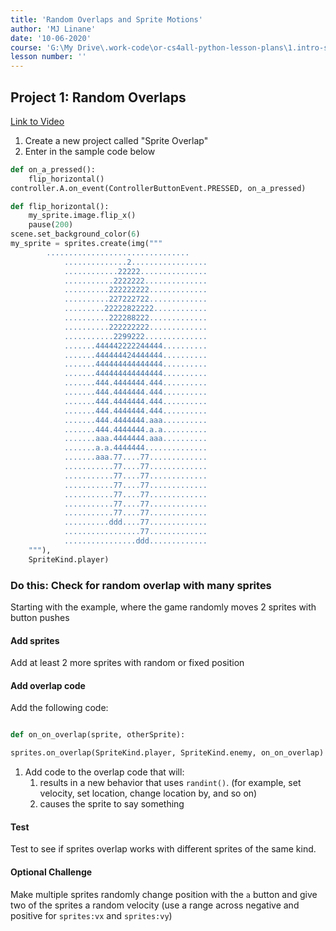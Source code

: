 ```yaml
---
title: 'Random Overlaps and Sprite Motions'
author: 'MJ Linane'
date: '10-06-2020'
course: 'G:\My Drive\.work-code\or-cs4all-python-lesson-plans\1.intro-sprite-game'
lesson number: ''
---
```


## Project 1: Random Overlaps

[Link to Video](https://aka.ms/40544a-randompositionoverlap)

1. Create a new project called "Sprite Overlap"
2. Enter in the sample code below

```python
def on_a_pressed():
    flip_horizontal()
controller.A.on_event(ControllerButtonEvent.PRESSED, on_a_pressed)

def flip_horizontal():
    my_sprite.image.flip_x()
    pause(200)
scene.set_background_color(6)
my_sprite = sprites.create(img("""
        ................................
            ..............2.................
            ............22222...............
            ...........2222222..............
            ..........222222222.............
            ..........227222722.............
            .........22222822222............
            ..........222288222.............
            ..........222222222.............
            ...........2299222..............
            .......444442222244444..........
            .......444444424444444..........
            .......444444444444444..........
            .......444444444444444..........
            .......444.4444444.444..........
            .......444.4444444.444..........
            .......444.4444444.444..........
            .......444.4444444.444..........
            .......444.4444444.aaa..........
            .......444.4444444.a.a..........
            .......aaa.4444444.aaa..........
            .......a.a.4444444..............
            .......aaa.77....77.............
            ...........77....77.............
            ...........77....77.............
            ...........77....77.............
            ...........77....77.............
            ...........77....77.............
            ...........77....77.............
            ..........ddd....77.............
            .................77.............
            ................ddd.............
    """),
    SpriteKind.player)
```

### Do this:  Check for random overlap with many sprites

Starting with the example, where the game randomly moves 2 sprites with button pushes

#### Add sprites

Add at least 2 more sprites with random or fixed position

#### Add overlap code

Add the following code:

```python

def on_on_overlap(sprite, otherSprite):

sprites.on_overlap(SpriteKind.player, SpriteKind.enemy, on_on_overlap)
```

1. Add code to the overlap code that will:
   1. results in a new behavior that uses `randint()`. (for example, set velocity, set location, change location by, and so on)
   2. causes the sprite to say something

#### Test

Test to see if sprites overlap works with different sprites of the same kind.

#### Optional Challenge

Make multiple sprites randomly change position with the `a` button and give two of the sprites a random velocity (use a range across negative and positive for `sprites:vx` and `sprites:vy`)
